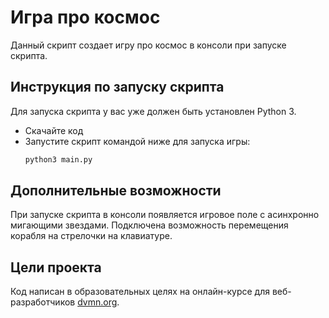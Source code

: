 # Игра про космос

Данный скрипт создает игру про космос в консоли при запуске скрипта. 

## Инструкция по запуску скрипта

Для запуска скрипта у вас уже должен быть установлен Python 3.

- Скачайте код
- Запустите скрипт командой ниже для запуска игры: 
    ```sh
    python3 main.py
    ```

## Дополнительные возможности

При запуске скрипта в консоли появляется игровое поле с асинхронно мигающими звездами. Подключена возможность перемещения корабля на стрелочки на клавиатуре.

## Цели проекта

Код написан в образовательных целях на онлайн-курсе для веб-разработчиков [dvmn.org](https://dvmn.org/).